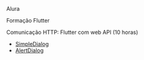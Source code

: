 Alura

Formação Flutter</br>

Comunicação HTTP: Flutter com web API (10 horas)</br>

* [SimpleDialog](https://api.flutter.dev/flutter/material/SimpleDialog-class.html)
* [AlertDialog](https://api.flutter.dev/flutter/material/AlertDialog-class.html)